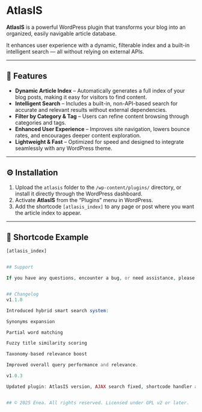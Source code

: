 # AtlasIS

**AtlasIS** is a powerful WordPress plugin that transforms your blog into an organized, easily navigable article database.  

It enhances user experience with a dynamic, filterable index and a built-in intelligent search — all without relying on external APIs.

---

## 🚀 Features

- **Dynamic Article Index** – Automatically generates a full index of your blog posts, making it easy for visitors to find content.  
- **Intelligent Search** – Includes a built-in, non-API-based search for accurate and relevant results without external dependencies.  
- **Filter by Category & Tag** – Users can refine content browsing through categories and tags.  
- **Enhanced User Experience** – Improves site navigation, lowers bounce rates, and encourages deeper content exploration.  
- **Lightweight & Fast** – Optimized for speed and designed to integrate seamlessly with any WordPress theme.  

---

## ⚙️ Installation

1. Upload the `atlasis` folder to the `/wp-content/plugins/` directory, or install it directly through the WordPress dashboard.  
2. Activate **AtlasIS** from the “Plugins” menu in WordPress.  
3. Add the shortcode `[atlasis_index]` to any page or post where you want the article index to appear.

---

## 🧩 Shortcode Example

```php
[atlasis_index]


## Support

If you have any questions, encounter a bug, or need assistance, please open an issue in the GitHub repository or visit our support page. We are dedicated to helping you get the most out of AtlasIS.


## Changelog
v1.1.0

Introduced hybrid smart search system:

Synonyms expansion

Partial word matching

Fuzzy title similarity scoring

Taxonomy-based relevance boost

Improved overall query performance and relevance.

v1.0.3

Updated plugin: AtlasIS version, AJAX search fixed, shortcode handler and smart search engine added.


## © 2025 Enea. All rights reserved. Licensed under GPL v2 or later.